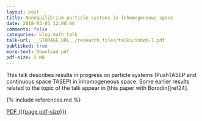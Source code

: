 ```yaml
---
layout: post
title: Nonequilibrium particle systems in inhomogeneous space
date: 2018-03-05 12:00:00
comments: false
categories: blog math talk
talk-url: __STORAGE_URL__/research_files/talks/inhom-1.pdf
published: true
more-text: Download pdf
pdf-size: 5 MB
---
```


This talk describes results in progress on particle systems (PushTASEP and continuous space TASEP)
in inhomogeneous space. Some earlier results related to the topic of the talk appear in [this paper with Borodin][ref24].

{% include references.md %}

<!--more-->

<a href="{{ page.talk-url | replace: '__STORAGE_URL__', site.storage_url}}" target="_blank">PDF ({{page.pdf-size}})</a>
